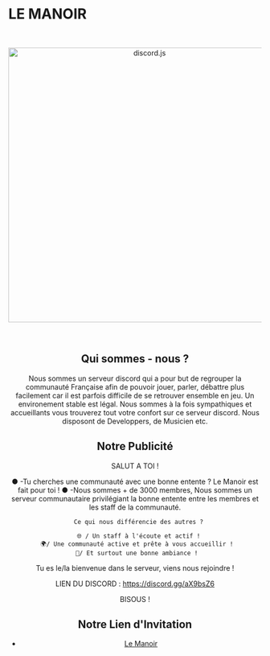 # LE MANOIR


<div align="center">
  <br />
  <p>
    <a href="https://discord.js.org"><img src="https://discordapp.com/assets/bb408e0343ddedc0967f246f7e89cebf.svg" width="546" alt="discord.js" /></a>
  </p>
  <br />
  <p>
   

## Qui sommes - nous ?

Nous sommes un serveur discord qui a pour but de regrouper la communauté Française afin de pouvoir jouer, parler, débattre plus facilement car il est parfois difficile de se retrouver ensemble en jeu. Un environement stable est légal. Nous sommes à la fois sympathiques et accueillants vous trouverez tout votre confort sur ce serveur discord. Nous disposont de Developpers, de Musicien etc.


## Notre Publicité 

SALUT A TOI ! 

● -Tu cherches une communauté avec une bonne entente ? Le Manoir est fait pour toi ! 
● -Nous sommes + de 3000 membres, Nous sommes un serveur communautaire privilégiant la bonne entente entre les membres et les staff de la communauté.


      Ce qui nous différencie des autres ?

      🌐 / Un staff à l'écoute et actif !
      🌍/ Une communauté active et prête à vous accueillir ! 
      🎲/ Et surtout une bonne ambiance ! 

Tu es le/la bienvenue dans le serveur, viens nous rejoindre !

LIEN DU DISCORD : https://discord.gg/aX9bsZ6

BISOUS !




## Notre Lien d'Invitation
* [Le Manoir](https://discord.gg/aX9bsZ6) 


